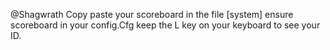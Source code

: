 @Shagwrath Copy paste your scoreboard in the file [system] ensure scoreboard in your config.Cfg keep the L key on your keyboard to see your ID. 
